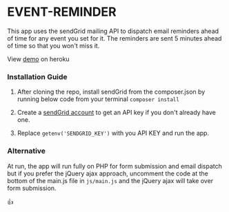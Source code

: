 
# EVENT-REMINDER

This app uses the sendGrid mailing API to dispatch email reminders ahead of time for any event you set for it. The reminders are sent 5 minutes ahead of time so that you won't miss it.

View [demo](https://event-remind.herokuapp.com/) on heroku


### Installation Guide

  1. After cloning the repo, install sendGrid from the composer.json by running below code from your terminal
    ``` composer install ```

  2. Create a [sendGrid account](https://signup.sendgrid.com/) to get an API key if you don't already have one.

  3. Replace `getenv('SENDGRID_KEY')` with you API KEY and run the app.


### Alternative

At run, the app will run fully on PHP for form submission and email dispatch but if you prefer the jQuery ajax approach, uncomment the code at the bottom of the main.js file in `js/main.js` and the jQuery ajax will take over form submission.


:+1: